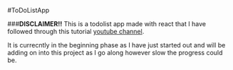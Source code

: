 #ToDoListApp

###**DISCLAIMER!!**
This is a todolist app made with react that I have followed through this tutorial [youtube channel](https://www.youtube.com/watch?v=LoYbN6qoQHA&list=PL_EoaAQbB3A7dabS1cDJkt91AvBYYPhUh&index=7&t=1431s).

It is currecntly in the beginning phase as I have just started out and will be adding on into this project as I go along however slow the progress could be.
